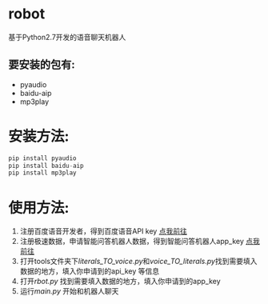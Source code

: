 # robot
基于Python2.7开发的语音聊天机器人

## 要安装的包有: 
- pyaudio  
- baidu-aip  
- mp3play  

# 安装方法: 
``` python
pip install pyaudio
pip install baidu-aip
pip install mp3play
```

# 使用方法:
1. 注册百度语音开发者，得到百度语音API key [点我前往](http://yuyin.baidu.com/ "百度语音") 
2. 注册极速数据，申请智能问答机器人数据，得到智能问答机器人app_key [点我前往](https://www.jisuapi.com/api/iqa/ "极速数据")
3. 打开tools文件夹下*literals_TO_voice.py*和*voice_TO_literals.py*找到需要填入数据的地方，填入你申请到的api_key 等信息
4. 打开*rbot.py* 找到需要填入数据的地方，填入你申请到的app_key
5. 运行*main.py* 开始和机器人聊天
